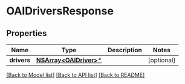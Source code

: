 # OAIDriversResponse

## Properties
Name | Type | Description | Notes
------------ | ------------- | ------------- | -------------
**drivers** | [**NSArray&lt;OAIDriver&gt;***](OAIDriver.md) |  | [optional] 

[[Back to Model list]](../README.md#documentation-for-models) [[Back to API list]](../README.md#documentation-for-api-endpoints) [[Back to README]](../README.md)


